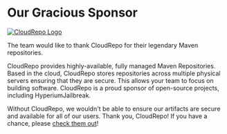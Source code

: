# Our Gracious Sponsor

[![CloudRepo Logo](https://www.cloudrepo.io/assets/img/logo/landscape/CloudRepo-Landscape-Brand-Blue.png)](https://cloudrepo.io)

The team would like to thank CloudRepo for their legendary Maven repositories.

CloudRepo provides highly-available, fully managed Maven Repositories. Based in the cloud, CloudRepo stores repositories across multiple physical servers ensuring that they are secure. This allows your team to focus on building software.
CloudRepo is a proud sponsor of open-source projects, including HyperiumJailbreak.

Without CloudRepo, we wouldn't be able to ensure our artifacts are secure and available for all of our users.
Thank you, CloudRepo!
If you have a chance, please [check them out](https://cloudrepo.io)!
